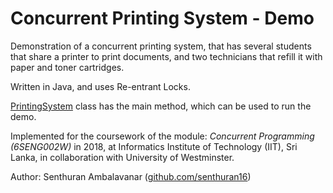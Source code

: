 # Concurrent Printing System - Demo

Demonstration of a concurrent printing system, that has several students that share a printer to print documents, and two technicians that refill it with paper and toner cartridges.

Written in Java, and uses Re-entrant Locks.

[PrintingSystem](src/PrintingSystem.java) class has the main method, which can be used to run the demo.

Implemented for the coursework of the module: _Concurrent Programming (6SENG002W)_ in 2018, at Informatics Institute of Technology (IIT), Sri Lanka, in collaboration with University of Westminster.

Author: Senthuran Ambalavanar ([github.com/senthuran16](https://github.com/senthuran16))